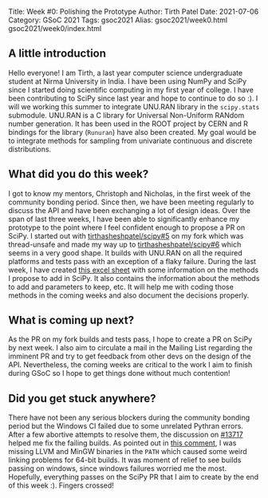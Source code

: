 Title: Week #0: Polishing the Prototype
Author: Tirth Patel
Date: 2021-07-06
Category: GSoC 2021
Tags: gsoc2021
Alias: gsoc2021/week0.html gsoc2021/week0/index.html

<h2>A little introduction</h2>

Hello everyone! I am Tirth, a last year computer science undergraduate student at Nirma University in India. I have been using NumPy and SciPy since I started doing scientific computing in my first year of college. I have been contributing to SciPy since last year and hope to continue to do so :). I will we working this summer to integrate UNU.RAN library in the <code>scipy.stats</code> submodule. UNU.RAN is a C library for Universal Non-Uniform RANdom number generation. It has been used in the ROOT project by CERN and R bindings for the library (<code>Runuran</code>) have also been created. My goal would be to integrate methods for sampling from univariate continuous and discrete distributions.

<h2>What did you do this week?</h2>

I got to know my mentors, Christoph and Nicholas, in the first week of the community bonding period. Since then, we have been meeting regularly to discuss the API and have been exchanging a lot of design ideas. Over the span of last three weeks, I have been able to significantly enhance my prototype to the point where I feel confident enough to propose a PR on SciPy. I started out with <a href="https://github.com/tirthasheshpatel/scipy/pull/5">tirthasheshpatel/scipy#5</a> on my fork which was thread-unsafe and made my way up to <a href="https://github.com/tirthasheshpatel/scipy/pull/6">tirthasheshpatel/scipy#6</a> which seems in a very good shape. It builds with UNU.RAN on all the required platforms and tests pass with an exception of a flaky failure. During the last week, I have created <a href="https://docs.google.com/spreadsheets/d/1r36HypXwpit7sHt9YAe3K7yPL7HNNuQjTkbVYQIJ4xI/edit?usp=sharing">this excel sheet</a> with some information on the methods I propose to add in SciPy. It also contains the information about the methods to add and parameters to keep, etc. It will help me with coding those methods in the coming weeks and also document the decisions properly.

<h2>What is coming up next?</h2>

As the PR on my fork builds and tests pass, I hope to create a PR on SciPy by next week. I also aim to circulate a mail in the Mailing List regarding the imminent PR and try to get feedback from other devs on the design of the API. Nevertheless, the coming weeks are critical to the work I aim to finish during GSoC so I hope to get things done without much contention!

<h2>Did you get stuck anywhere?</h2>

There have not been any serious blockers during the community bonding period but the Windows CI failed due to some unrelated Pythran errors. After a few abortive attempts to resolve them, the discussion on <a href="https://github.com/scipy/scipy/issues/13717">#13717</a> helped me fix the failing builds. As pointed out in <a href="https://github.com/scipy/scipy/issues/13717#issuecomment-852388251">this comment</a>, I was missing LLVM and MinGW binaries in the <code>PATH</code> which caused some weird linking problems for 64-bit builds. It was moment of relief to see builds passing on windows, since windows failures worried me the most. Hopefully, everything passes on the SciPy PR that I aim to create by the end of this week :). Fingers crossed!